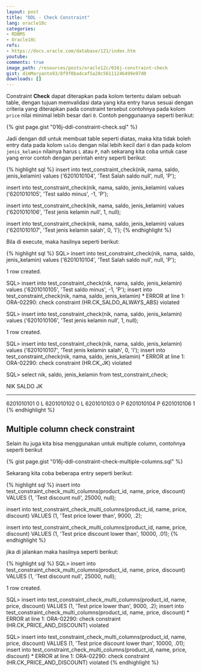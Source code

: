 ```yaml
---
layout: post
title: "DDL - Check Constraint"
lang: oracle18c
categories:
- RDBMS
- Oracle18c
refs: 
- https://docs.oracle.com/database/121/index.htm
youtube: 
comments: true
image_path: /resources/posts/oracle12c/016j-constraint-check
gist: dimMaryanto93/8f9f0ba4caf5a28c56111246499e97d0
downloads: []
---
```


Constraint **Check** dapat diterapkan pada kolom tertentu dalam sebuah table, dengan tujuan memvalidasi data yang kita entry harus sesuai dengan criteria yang diterapkan pada constraint tersebut contohnya pada kolom `price` nilai minimal lebih besar dari `0`. Contoh penggunaanya seperti berikut:

{% gist page.gist "016j-ddl-constraint-check.sql" %}

Jadi dengan ddl untuk membuat table seperti diatas, maka kita tidak boleh entry data pada kolom `saldo` dengan nilai lebih kecil dari `0` dan pada kolom `jenis_kelamin` nilainya harus `L` atau `P`, nah sekarang kita coba untuk case yang error contoh dengan perintah entry seperti berikut:

{% highlight sql %}
insert into test_constraint_check(nik, nama, saldo, jenis_kelamin)
values ('6201010104', 'Test Salah saldo null', null, 'P');

insert into test_constraint_check(nik, nama, saldo, jenis_kelamin)
values ('6201010105', 'Test saldo minus', -1, 'P');

insert into test_constraint_check(nik, nama, saldo, jenis_kelamin)
values ('6201010106', 'Test jenis kelamin null', 1, null);

insert into test_constraint_check(nik, nama, saldo, jenis_kelamin)
values ('6201010107', 'Test jenis kelamin salah', 0, 'l');
{% endhighlight %}

Bila di execute, maka hasilnya seperti berikut:

{% highlight sql %}
SQL> insert into test_constraint_check(nik, nama, saldo, jenis_kelamin)
values ('6201010104', 'Test Salah saldo null', null, 'P');

1 row created.

SQL> insert into test_constraint_check(nik, nama, saldo, jenis_kelamin)
values ('6201010105', 'Test saldo minus', -1, 'P');
insert into test_constraint_check(nik, nama, saldo, jenis_kelamin)
*
ERROR at line 1:
ORA-02290: check constraint (HR.CK_SALDO_ALWAYS_ABS) violated


SQL> insert into test_constraint_check(nik, nama, saldo, jenis_kelamin)
values ('6201010106', 'Test jenis kelamin null', 1, null);

1 row created.

SQL> insert into test_constraint_check(nik, nama, saldo, jenis_kelamin)
values ('6201010107', 'Test jenis kelamin salah', 0, 'l'); 
insert into test_constraint_check(nik, nama, saldo, jenis_kelamin)
*
ERROR at line 1:
ORA-02290: check constraint (HR.CK_JK) violated

SQL> select nik, saldo, jenis_kelamin
from test_constraint_check;

NIK         SALDO      JK
----------- ---------- --
6201010101           0 L
6201010102           0 L
6201010103           0 P
6201010104             P
6201010106           1
{% endhighlight %}

## Multiple column check constraint

Selain itu juga kita bisa menggunakan untuk multiple column, contohnya seperti berikut

{% gist page.gist "016j-ddl-constraint-check-multiple-columns.sql" %}

Sekarang kita coba beberapa entry seperti berikut:

{% highlight sql %}
insert into test_constraint_check_multi_columns(product_id, name, price, discount)
VALUES (1, 'Test discount null', 25000, null);

insert into test_constraint_check_multi_columns(product_id, name, price, discount)
VALUES (1, 'Test price lower than', 9000, .2);

insert into test_constraint_check_multi_columns(product_id, name, price, discount)
VALUES (1, 'Test price discount lower than', 10000, .01);
{% endhighlight %}

jika di jalankan maka hasilnya seperti berikut:

{% highlight sql %}
SQL> insert into test_constraint_check_multi_columns(product_id, name, price, discount)
VALUES (1, 'Test discount null', 25000, null);

1 row created.

SQL> insert into test_constraint_check_multi_columns(product_id, name, price, discount)
VALUES (1, 'Test price lower than', 9000, .2); 
insert into test_constraint_check_multi_columns(product_id, name, price, discount)
*
ERROR at line 1:
ORA-02290: check constraint (HR.CK_PRICE_AND_DISCOUNT) violated

SQL> insert into test_constraint_check_multi_columns(product_id, name, price, discount)
VALUES (1, 'Test price discount lower than', 10000, .01);
insert into test_constraint_check_multi_columns(product_id, name, price, discount)
*
ERROR at line 1:
ORA-02290: check constraint (HR.CK_PRICE_AND_DISCOUNT) violated
{% endhighlight %}